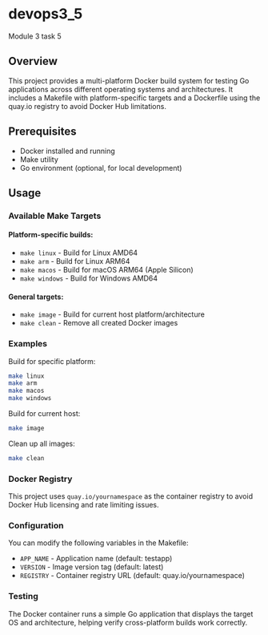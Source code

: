 # devops3_5
Module 3 task 5

## Overview
This project provides a multi-platform Docker build system for testing Go applications across different operating systems and architectures. It includes a Makefile with platform-specific targets and a Dockerfile using the quay.io registry to avoid Docker Hub limitations.

## Prerequisites
- Docker installed and running
- Make utility
- Go environment (optional, for local development)

## Usage

### Available Make Targets

#### Platform-specific builds:
- `make linux` - Build for Linux AMD64
- `make arm` - Build for Linux ARM64  
- `make macos` - Build for macOS ARM64 (Apple Silicon)
- `make windows` - Build for Windows AMD64

#### General targets:
- `make image` - Build for current host platform/architecture
- `make clean` - Remove all created Docker images

### Examples

Build for specific platform:
```bash
make linux
make arm
make macos
make windows
```

Build for current host:
```bash
make image
```

Clean up all images:
```bash
make clean
```

### Docker Registry
This project uses `quay.io/yournamespace` as the container registry to avoid Docker Hub licensing and rate limiting issues.

### Configuration
You can modify the following variables in the Makefile:
- `APP_NAME` - Application name (default: testapp)
- `VERSION` - Image version tag (default: latest)
- `REGISTRY` - Container registry URL (default: quay.io/yournamespace)

### Testing
The Docker container runs a simple Go application that displays the target OS and architecture, helping verify cross-platform builds work correctly.
